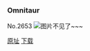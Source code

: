 ### Omnitaur
No.2653
![图片不见了~~~](https://imgs.xkcd.com/comics/omnitaur.png)

[原址](https://xkcd.com//2653) [下载](https://imgs.xkcd.com/comics/omnitaur.png)

